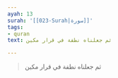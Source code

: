 ```yaml
---
ayah: 13
surah: '[[023-Surah|سورة]]'
tags:
- quran
text: ثم جعلناه نطفة في قرار مكين

---
```

> ثم جعلناه نطفة في قرار مكين
